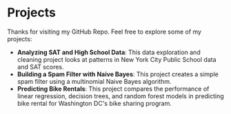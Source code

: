 # Projects

Thanks for visiting my GitHub Repo. Feel free to explore some of my projects:
- **Analyzing SAT and High School Data**: This data exploration and cleaning project looks at patterns in New York City Public School data and SAT scores.
- **Building a Spam Filter with Naive Bayes**: This project creates a simple spam filter using a multinomial Naive Bayes algorithm.
- **Predicting Bike Rentals**: This project compares the performance of linear regression, decision trees, and random forest models in predicting bike rental for Washington DC's bike sharing program.

